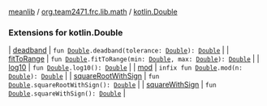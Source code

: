 [meanlib](../../index.md) / [org.team2471.frc.lib.math](../index.md) / [kotlin.Double](./index.md)

### Extensions for kotlin.Double

| [deadband](deadband.md) | `fun `[`Double`](https://kotlinlang.org/api/latest/jvm/stdlib/kotlin/-double/index.html)`.deadband(tolerance: `[`Double`](https://kotlinlang.org/api/latest/jvm/stdlib/kotlin/-double/index.html)`): `[`Double`](https://kotlinlang.org/api/latest/jvm/stdlib/kotlin/-double/index.html) |
| [fitToRange](fit-to-range.md) | `fun `[`Double`](https://kotlinlang.org/api/latest/jvm/stdlib/kotlin/-double/index.html)`.fitToRange(min: `[`Double`](https://kotlinlang.org/api/latest/jvm/stdlib/kotlin/-double/index.html)`, max: `[`Double`](https://kotlinlang.org/api/latest/jvm/stdlib/kotlin/-double/index.html)`): `[`Double`](https://kotlinlang.org/api/latest/jvm/stdlib/kotlin/-double/index.html) |
| [log10](log10.md) | `fun `[`Double`](https://kotlinlang.org/api/latest/jvm/stdlib/kotlin/-double/index.html)`.log10(): `[`Double`](https://kotlinlang.org/api/latest/jvm/stdlib/kotlin/-double/index.html) |
| [mod](mod.md) | `infix fun `[`Double`](https://kotlinlang.org/api/latest/jvm/stdlib/kotlin/-double/index.html)`.mod(n: `[`Double`](https://kotlinlang.org/api/latest/jvm/stdlib/kotlin/-double/index.html)`): `[`Double`](https://kotlinlang.org/api/latest/jvm/stdlib/kotlin/-double/index.html) |
| [squareRootWithSign](square-root-with-sign.md) | `fun `[`Double`](https://kotlinlang.org/api/latest/jvm/stdlib/kotlin/-double/index.html)`.squareRootWithSign(): `[`Double`](https://kotlinlang.org/api/latest/jvm/stdlib/kotlin/-double/index.html) |
| [squareWithSign](square-with-sign.md) | `fun `[`Double`](https://kotlinlang.org/api/latest/jvm/stdlib/kotlin/-double/index.html)`.squareWithSign(): `[`Double`](https://kotlinlang.org/api/latest/jvm/stdlib/kotlin/-double/index.html) |

